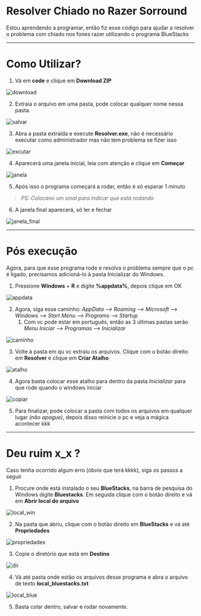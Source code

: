 # Resolver Chiado no Razer Sorround

Estou aprendendo a programar, então fiz esse código para ajudar a resolver o problema com chiado nos fones razer utilizando o programa BlueStacks
 
<hr>

<h1>Como Utilizar?</h1>
 
1. Vá em **code** e clique em **Download ZIP**

![download](Imagens/download.PNG)

2. Extraia o arquivo em uma pasta, pode colocar qualquer nome nessa pasta.

![salvar](Imagens/salvar.png)

3. Abra a pasta extraída e execute **Resolver.exe**, não é necessário executar como administrador mas não tem problema se fizer isso

![excutar](Imagens/executar.PNG)

4. Aparecerá uma janela inicial, leia com atenção e clique em **Começar**

![janela](Imagens/janela.PNG)

5. Após isso o programa começará a rodar, então é só esperar 1 minuto
> _PS: Colocarei um sinal para indicar que está rodando_


6. A janela final aparecerá, só ler e fechar

![janela_final](Imagens/janela_final.PNG)

<hr>

<h1>Pós execução</h1>

Agora, para que esse programa rode e resolva o problema sempre que o pc é ligado, precisamos adicioná-lo à pasta Inicializar do Windows.

1. Pressione **Windows** + **R** e digite **%appdata%**, depois clique em OK

![appdata](Imagens/appdata.PNG)

2. Agora, siga esse caminho: _AppData --> Roaming --> Microsoft  --> Windows  --> Start Menu  --> Programs  --> Startup_
   1. Com vc pode estar em português, então as 3 últimas pastas serão _Menu Iniciar --> Programas --> Inicializar_

![caminho](Imagens/caminho.PNG)

3. Volte à pasta em qu vc extraiu os arquivos. Clique com o botão direito em **Resolver** e clique em **Criar Atalho**


![atalho](Imagens/atalho.png)

4. Agora basta colocar esse atalho para dentro da pasta _Inicializar_ para que rode quando o windows iniciar

![copiar](Imagens/copiar.png)

5. Para finalizar, pode colocar a pasta com todos os arquivos em qualquer lugar _(não apague)_, depois disso reinicie o pc e veja a mágica acontecer kkk

<hr>

<h1>Deu ruim x_x ?</h1>

Caso tenha ocorrido algum erro (óbvio que terá kkkk), siga os passos a seguir


1. Procure onde está instalado o seu **BlueStacks**, na barra de pesquisa do Windows digite **Bluestacks**. Em seguida clique com o botão direito e vá em **Abrir local do arquivo**

![local_win](Imagens/)

2. Na pasta que abriu, clique com o botão direito em **BlueStacks** e vá até **Propriedades**

![propriedades](Imagens/)

3. Copie o diretório que está em **Destino**

![dir](Imagens/)

4. Vá até pasta onde estão os arquivos desse programa e abra o arquivo de texto **local_bluestacks.txt**

![local_blue](Imagens/local_blue.PNG)

5. Basta colar dentro, salvar e rodar novamente. 
